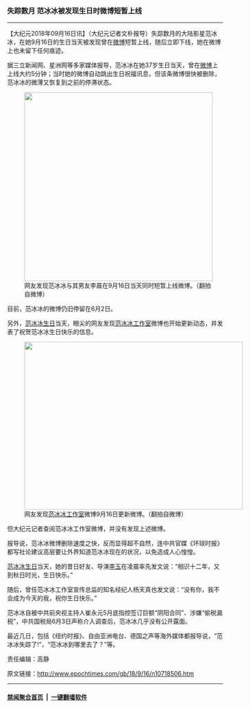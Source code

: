 ### 失踪数月 范冰冰被发现生日时微博短暂上线
------------------------

<p>【大纪元2018年09月16日讯】（大纪元记者文朴报导）失踪数月的大陆影星范冰冰，在她9月16日的生日当天被发现曾在<a href="http://www.epochtimes.com/gb/tag/%E5%BE%AE%E5%8D%9A.html">微博</a>短暂上线，随后立即下线，她在微博上也未留下任何痕迹。</p>
<p>据三立新闻网、星洲网等多家媒体报导，范冰冰在她37岁生日当天，曾在<a href="http://www.epochtimes.com/gb/tag/%E5%BE%AE%E5%8D%9A.html">微博</a>上上线大约5分钟；当时她的微博自动跳出生日祝福讯息，但该条微博很快被删除，范冰冰的微薄又恢复到之前的停滞状态。</p>
<figure id="attachment_10718539" style="width: 440px" class="wp-caption aligncenter"><a href="http://i.epochtimes.com/assets/uploads/2018/09/84ab8ae2c44b08b507889da57de13f85.jpg"><img class="size-full wp-image-10718539" src="http://i.epochtimes.com/assets/uploads/2018/09/84ab8ae2c44b08b507889da57de13f85.jpg" alt="" width="440" height="440" /></a><figcaption class="wp-caption-text">网友发现范冰冰与其男友李晨在9月16日当天同时短暂上线微博。（翻拍自微博）</figcaption></figure>
<p>目前，范冰冰的微博仍旧停留在6月2日。</p>
<p>另外，<a href="http://www.epochtimes.com/gb/tag/%E8%8C%83%E5%86%B0%E5%86%B0%E7%94%9F%E6%97%A5.html">范冰冰生日</a>当天，眼尖的网友发现<a href="http://www.epochtimes.com/gb/tag/%E8%8C%83%E5%86%B0%E5%86%B0%E5%B7%A5%E4%BD%9C%E5%AE%A4.html">范冰冰工作室</a>微博也开始更新动态，并发表了祝贺范冰冰生日快乐的信息。</p>
<figure id="attachment_10718543" style="width: 510px" class="wp-caption aligncenter"><a href="http://i.epochtimes.com/assets/uploads/2018/09/9a14cb78d81ea91b7ce1c09876c96fbb.jpg"><img class="wp-image-10718543 size-full" src="http://i.epochtimes.com/assets/uploads/2018/09/9a14cb78d81ea91b7ce1c09876c96fbb.jpg" alt="" width="510" height="391" /></a><figcaption class="wp-caption-text">网友发现<a href="http://www.epochtimes.com/gb/tag/%E8%8C%83%E5%86%B0%E5%86%B0%E5%B7%A5%E4%BD%9C%E5%AE%A4.html">范冰冰工作室</a>微博9月16日更新微博。（翻拍自微博）</figcaption></figure>
<p>但大纪元记者查阅范冰冰工作室微博，并没有发现上述微博。</p>
<p>报导说，范冰冰微博删除速度之快，反而显得超不自然，连中共官媒《环球时报》都写社论建议高层要让外界知道范冰冰现在的状况，以免造成人心惶惶。</p>
<p><a href="http://www.epochtimes.com/gb/tag/%E8%8C%83%E5%86%B0%E5%86%B0%E7%94%9F%E6%97%A5.html">范冰冰生日</a>当天，她的昔日好友、导演<a href="http://www.epochtimes.com/gb/tag/%E6%9D%8E%E7%8E%89.html">李玉</a>在凌晨率先发文说：“相识十二年，又到秋日时光，生日快乐。”</p>
<p>随后，曾任范冰冰工作室宣传总监的知名经纪人杨天真也发文说：“没有你，我不会成为今天的我，祝你生日快乐。”</p>
<p>范冰冰自被中共前央视主持人崔永元5月底指控签订巨额“阴阳合同”、涉嫌“偷税漏税”，中共国税局6月3日声称介入调查后，范冰冰几乎没有公开露面。</p>
<p>最近几日，包括《纽约时报》、自由亚洲电台、德国之声等海外媒体都报导说，“范冰冰失踪了!”，“范冰冰到哪里去了？”等。</p>
<p>责任编辑：高静</p>

原文链接：http://www.epochtimes.com/gb/18/9/16/n10718506.htm


------------------------
#### [禁闻聚合首页](https://github.com/gfw-breaker/banned-news/blob/master/README.md) &nbsp;|&nbsp;  [一键翻墙软件](https://github.com/gfw-breaker/nogfw/blob/master/README.md)